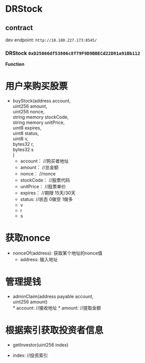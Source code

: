 # DRStock

## contract

dev endpoint: `http://18.180.227.173:8545/`

### DRStock `0xD25066df53806c8f79F9D9BBECd22D91a91Bb112`

**Function**
        
# 用户来购买股票
- buyStock(address account,  
        uint256 amount,           
        uint256 nonce,            
        string memory stockCode,  
        string memory unitPrice,  
        uint8 expires,            
        uint8 status,             
        uint8 v,                  
        bytes32 r,               
        bytes32 s                 
    )
    * account：   //购买者地址
    * amount：    //总金额
    * nonce：     //nonce
    * stockCode： //股票代码
    * unitPrice： //股票单价
    * expires：   //期限 15天/30天
    * status:     //状态 0做空 1做多
    * v
    * r
    * s
# 获取nonce
- nonceOf(address): 获取某个地址的nonce值
    * address: 输入地址


# 管理提钱
- adminClaim(address payable account,  
               uint256 amount)          
               * account:  //接收地址
               * amount:   //提取金额
                            
                            
# 根据索引获取投资者信息
- getInvestor(uint256 index)   
* index: //投资索引
